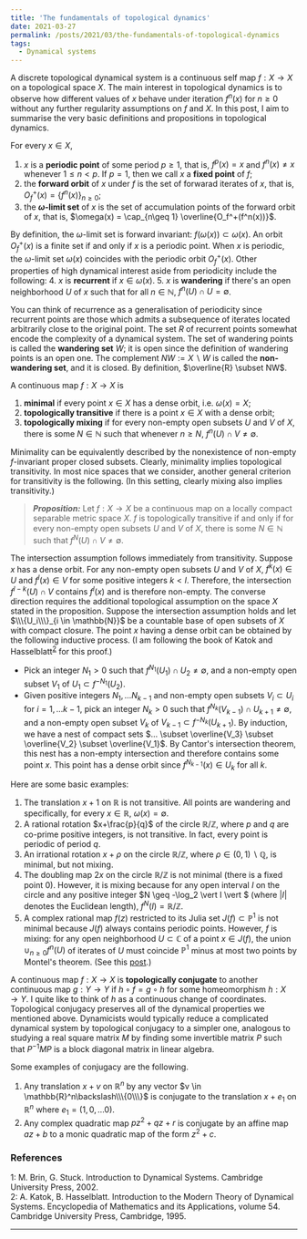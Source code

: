 ```yaml
---
title: 'The fundamentals of topological dynamics'
date: 2021-03-27
permalink: /posts/2021/03/the-fundamentals-of-topological-dynamics
tags:
  - Dynamical systems
---
```


A discrete topological dynamical system is a continuous self map $f: X \to X$ on a topological space $X$. The main interest in topological dynamics is to observe how different values of $x$ behave under iteration $f^n(x)$ for $n\geq 0$ without any further regularity assumptions on $f$ and $X$. In this post, I aim to summarise the very basic definitions and propositions in topological dynamics.

For every $x\in X$,
1. $x$ is a **periodic point** of some period $p\geq 1$, that is, $f^p(x) = x$ and $f^n(x)\neq x$ whenever $1\leq n < p$. If $p=1$, then we call $x$ a **fixed point** of $f$;
2. the **forward orbit** of $x$ under $f$ is the set of forwarad iterates of $x$, that is, $O_f^+(x) = \{f^n(x)\}_{n\geq 0}$;
3. the **$\omega$-limit set** of $x$ is the set of accumulation points of the forward orbit of $x$, that is, $\omega(x) = \cap_{n\geq 1} \overline{O_f^+(f^n(x))}$.

By definition, the $\omega$-limit set is forward invariant: $f(\omega(x)) \subset \omega(x)$. An orbit $O_f^+(x)$ is a finite set if and only if $x$ is a periodic point. When $x$ is periodic, the $\omega$-limit set $\omega(x)$ coincides with the periodic orbit $O_f^+(x)$. Other properties of high dynamical interest aside from periodicity include the following:
4. $x$ is **recurrent** if $x \in \omega(x)$.
5. $x$ is **wandering** if there's an open neighborhood $U$ of $x$ such that for all $n\in \mathbb{N}$, $f^n(U) \cap U = \emptyset$.

You can think of recurrence as a generalisation of periodicity since recurrent points are those which admits a subsequence of iterates located arbitrarily close to the original point. The set $R$ of recurrent points somewhat encode the complexity of a dynamical system. The set of wandering points is called the **wandering set** $W$; it is open since the definition of wandering points is an open one. The complement $NW:= X\backslash W$ is called the **non-wandering set**, and it is closed. By definition, $\overline{R} \subset NW$.

A continuous map $f: X \to X$ is
1. **minimal** if every point $x \in X$ has a dense orbit, i.e. $\omega(x) = X$;
2. **topologically transitive** if there is a point $x \in X$ with a dense orbit;
3. **topologically mixing** if for every non-empty open subsets $U$ and $V$ of $X$, there is some $N\in \mathbb{N}$ such that whenever $n\geq N$, $f^n(U) \cap V \neq \emptyset$.

Minimality can be equivalently described by the nonexistence of non-empty $f$-invariant proper closed subsets. Clearly, minimality implies topological transitivity. In most nice spaces that we consider, another general criterion for transitivity is the following. (In this setting, clearly mixing also implies transitivity.)

> **_Proposition:_** Let $f:X\to X$ be a continuous map on a locally compact separable metric space $X$. $f$ is topologically transitive if and only if for every non-empty open subsets $U$ and $V$ of $X$, there is some $N\in \mathbb{N}$ such that $f^N(U) \cap V \neq \emptyset$.

The intersection assumption follows immediately from transitivity. Suppose $x$ has a dense orbit. For any non-empty open subsets $U$ and $V$ of $X$, $f^k(x) \in U$ and $f^l(x) \in V$ for some positive integers $k<l$. Therefore, the intersection $f^{l-k}(U) \cap V$ contains $f^l(x)$ and is therefore non-empty. The converse direction requires the additional topological assumption on the space $X$ stated in the proposition. Suppose the intersection assumption holds and let $\\\{U_i\\\}_{i \in \mathbb{N}}$ be a countable base of open subsets of $X$ with compact closure. The point $x$ having a dense orbit can be obtained by the following inductive process. (I am following the book of Katok and Hasselblatt<sup>[2](#fn2)</sup> for this proof.)
* Pick an integer $N_1 > 0$ such that $f^{N_1}(U_1) \cap U_2 \neq \emptyset$, and a non-empty open subset $V_1$ of $U_1 \subset f^{-N_1}(U_2)$.
* Given positive integers $N_1, \ldots N_{k-1}$ and non-empty open subsets $V_i \subset U_i$ for $i=1,\ldots k-1$, pick an integer $N_{k}>0$ such that $f^{N_{k}}(V_{k-1}) \cap U_{k+1} \neq \emptyset$, and a non-empty open subset $V_{k}$ of $V_{k-1} \subset f^{-N_{k}}(U_{k+1})$.
By induction, we have a nest of compact sets $... \subset \overline{V_3} \subset \overline{V_2} \subset \overline{V_1}$.
By Cantor's intersection theorem, this nest has a non-empty intersection and therefore contains some point $x$. This point has a dense orbit since $f^{N_{k-1}}(x) \in U_k$ for all $k$.

Here are some basic examples:
1. The translation $x+1$ on $\mathbb{R}$ is not transitive. All points are wandering and specifically, for every $x\in \mathbb{R}$, $\omega(x) = \emptyset$.
2. A rational rotation $x+\frac{p}{q}$ of the circle $\mathbb{R}/\mathbb{Z}$, where $p$ and $q$ are co-prime positive integers, is not transitive. In fact, every point is periodic of period $q$.
3. An irrational rotation $x+\rho$ on the circle $\mathbb{R}/\mathbb{Z}$, where $\rho \in (0,1)\backslash \mathbb{Q}$, is minimal, but not mixing.
4. The doubling map $2x$ on the circle $\mathbb{R}/\mathbb{Z}$ is not minimal (there is a fixed point $0$). However, it is mixing because for any open interval $I$ on the circle and any positive integer $N \geq -\log_2 \vert I \vert $ (where $\vert I \vert$ denotes the Euclidean length), $f^N(I) =  \mathbb{R}/\mathbb{Z}$.
5. A complex rational map $f(z)$ restricted to its Julia set $J(f) \subset \mathbb{P}^1$ is not minimal because $J(f)$ always contains periodic points. However, $f$ is mixing: for any open neighborhood $U \subset \mathbb{C}$ of a point $x \in J(f)$, the union $\cup_{n\geq 0} f^n(U)$ of iterates of $U$ must coincide $\mathbb{P}^1$ minus at most two points by Montel's theorem. (See this [post](/posts/2020/06/fatou_and_julia/).)

A continuous map $f: X\to X$ is **topologically conjugate** to another continuous map $g: Y\to Y$ if $h\circ f = g \circ h$ for some homeomorphism $h:X\to Y$. I quite like to think of $h$ as a continuous change of coordinates. Topological conjugacy preserves all of the dynamical properties we mentioned above. Dynamicists would typically reduce a complicated dynamical system by topological conjugacy to a simpler one, analogous to studying a real square matrix $M$ by finding some invertible matrix $P$ such that $P^{-1}M P$ is a block diagonal matrix in linear algebra.

Some examples of conjugacy are the following.
1. Any translation $x+v$ on $\mathbb{R}^n$ by any vector $v \in \mathbb{R}^n\backslash\\\{0\\\}$ is conjugate to the translation $x+e_1$ on $\mathbb{R}^n$ where $e_1=(1,0,\ldots 0)$.
2. Any complex quadratic map $pz^2+qz+r$ is conjugate by an affine map $az+b$ to a monic quadratic map of the form $z^2+c$.

### References

<a name="fn1">1</a>: M. Brin, G. Stuck. Introduction to Dynamical Systems. Cambridge University Press, 2002.  
<a name="fn2">2</a>: A. Katok, B. Hasselblatt. Introduction to the Modern Theory of Dynamical Systems. Encyclopedia of Mathematics and its Applications, volume 54. Cambridge University Press, Cambridge, 1995.  

------
